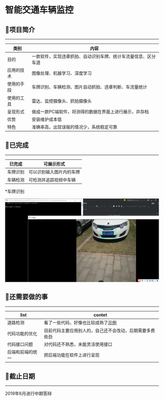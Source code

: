 智能交通车辆监控
===

## 📖项目简介
---
|类别|内容|
|------|------|
|目的|一款软件，实现违章抓拍、自动识别车牌、统计车流量信息、区分车道|
|应用的技术|图像处理、机器学习、深度学习|  
|使用的手段|车牌识别、车辆检测、图片自动抓拍、违章判断、车流量统计|
|使用的工具|雷达、监控摄像头、抓拍摄像头|
|呈现形式|做成一款PC端软件，将测得的数据在界面上进行展示，并存档|
|优势|安装维护成本低|
|特色|准确率高，出现误报的情况少，系统稳定可靠|

## 🍉已完成
---
|已完成|可展示形式|
|-|-|
|车牌识别|可以识别输入图片内的车牌|
|车辆检测|可检测并追踪视频中车辆|

*车牌识别 

![](./lijie/c++版本/resyult.jpg)

## 🐳还需要做的事
---
|list|contet|
|-|-|
|道路检测|看了一些代码，好像也比较成熟了[示例](https://github.com/ljgithub669/CarND-Advanced-Lane-Lines)|
|代码功能的优化|目前代码主要应用别人的，自己还不会改动，后期需要多费些劲|
|代码接口问题|对代码还不熟悉，未能灵活使用接口|
|后端和前端的统一|把后端功能在软件上进行呈现|

## 🚀截止日期
---
2019年6月进行中期答辩